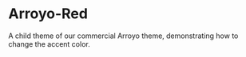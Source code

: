 # Arroyo-Red
A child theme of our commercial Arroyo theme, demonstrating how to change the accent color.
